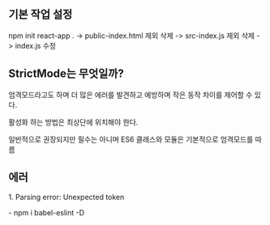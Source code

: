 <h2>
  기본 작업 설정
</h2>
<div>
  <p>
    npm init react-app . -> public-index.html 제외 삭제 -> src-index.js 제외 삭제
-> index.js 수정
  </p>
</div>
<h2>
  StrictMode는 무엇일까?
</h2>
<div>
  <p>엄격모드라고도 하며 더 많은 에러를 발견하고 예방하며 작은 동작 차이를 제어할 수 있다.</p>
  <p>활성화 하는 방법은 최상단에 위치해야 한다.</p>
  <p>일반적으로 권장되지만 필수는 아니며 ES6 클래스와 모듈은 기본적으로 엄격모드를 따름</p>
</div>

<h2>
  에러
</h2>
<div>
  <p>
    1. Parsing error: Unexpected token
  </p>
  <p>
    - npm i babel-eslint -D
  </p>
</div>
